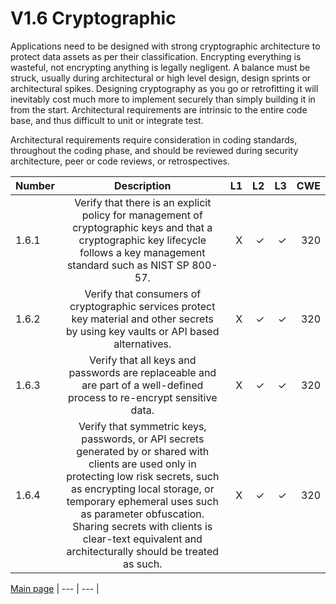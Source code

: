 # V1.6 Cryptographic

Applications need to be designed with strong cryptographic architecture to protect data assets as per their classification. Encrypting everything is wasteful, not encrypting anything is legally negligent. A balance must be struck, usually during architectural or high level design, design sprints or architectural spikes. Designing cryptography as you go or retrofitting it will inevitably cost much more to implement securely than simply building it in from the start.
Architectural requirements are intrinsic to the entire code base, and thus difficult to unit or integrate test. 

Architectural requirements require consideration in coding standards, throughout the coding phase, and should be reviewed during security architecture, peer or code reviews, or retrospectives.


| Number       | Description     | L1    		| L2         | L3 		   | CWE		|
| :------------- | :----------: | -----------: | -----------:|-----------:| -----------:|
|  1.6.1 | Verify that there is an explicit policy for management of cryptographic keys and that a cryptographic key lifecycle follows a key management standard such as NIST SP 800-57.| X	 | ✓   | ✓   | 320 |
|  1.6.2 | Verify that consumers of cryptographic services protect key material and other secrets by using key vaults or API based alternatives.| X	 | ✓   | ✓   | 320 |
|  1.6.3 | Verify that all keys and passwords are replaceable and are part of a well-defined process to re-encrypt sensitive data.| X	 | ✓   | ✓   | 320 |
|  1.6.4 | Verify that symmetric keys, passwords, or API secrets generated by or shared with clients are used only in protecting low risk secrets, such as encrypting local storage, or temporary ephemeral uses such as parameter obfuscation. Sharing secrets with clients is clear-text equivalent and architecturally should be treated as such.  | X	 | ✓   | ✓   | 320 |


[Main page](../README.md) 
| --- | --- |
